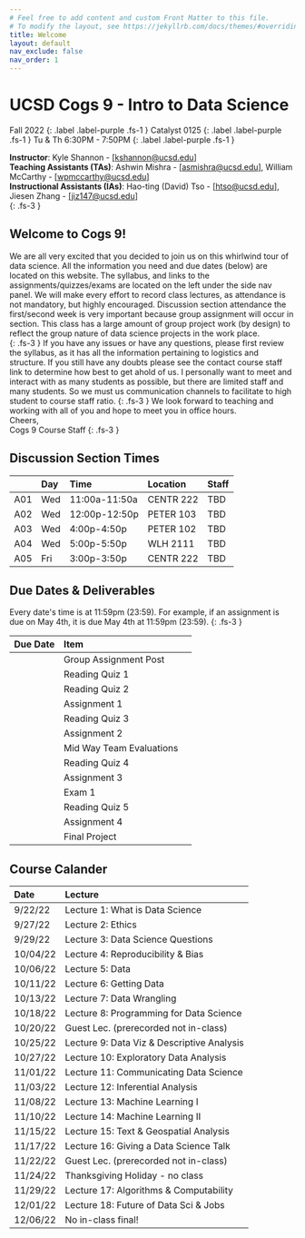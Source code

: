 ```yaml
---
# Feel free to add content and custom Front Matter to this file.
# To modify the layout, see https://jekyllrb.com/docs/themes/#overriding-theme-defaults
title: Welcome
layout: default
nav_exclude: false
nav_order: 1
---
```


# UCSD Cogs 9 - Intro to Data Science

Fall 2022
{: .label .label-purple .fs-1 }
Catalyst 0125
{: .label .label-purple .fs-1 }
Tu & Th 6:30PM - 7:50PM
{: .label .label-purple .fs-1 }

**Instructor**: Kyle Shannon - [[kshannon@ucsd.edu]](mailto:kshannon@ucsd.edu)  
**Teaching Assistants (TAs)**: Ashwin Mishra - [[asmishra@ucsd.edu]](mailto:asmishra@ucsd.edu), William McCarthy - [[wpmccarthy@ucsd.edu]](mailto:wpmccarthy@ucsd.edu)  
**Instructional Assistants (IAs)**: Hao-ting (David) Tso - [[htso@ucsd.edu]](mailto:htso@ucsd.edu), Jiesen Zhang - [[jiz147@ucsd.edu]](mailto:jiz147@ucsd.edu)  
{: .fs-3 }

## Welcome to Cogs 9!

We are all very excited that you decided to join us on this whirlwind tour of data science. All the information you need and due dates (below) are located on this website. The syllabus, and links to the assignments/quizzes/exams are located on the left under the side nav panel. We will make every effort to record class lectures, as attendance is not mandatory, but highly encouraged. Discussion section attendance the first/second week is very important because group assignment will occur in section. This class has a large amount of group project work (by design) to reflect the group nature of data science projects in the work place.  
{: .fs-3 }
If you have any issues or have any questions, please first review the syllabus, as it has all the information pertaining to logistics and structure. If you still have any doubts please see the contact course staff link to determine how best to get ahold of us. I personally want to meet and interact with as many students as possible, but there are limited staff and many students. So we must us communication channels to facilitate to high student to course staff ratio.
{: .fs-3 }
We look forward to teaching and working with all of you and hope to meet you in office hours.  
Cheers,  
Cogs 9 Course Staff
{: .fs-3 }


## Discussion Section Times

<!-- TODO: need to add in saff assignments for sections (TA + IA) -->

|     | Day |  Time          | Location     | Staff              |
|:----|:----|:---------------|:-------------|:-------------------|
| A01 | Wed | 11:00a-11:50a  | CENTR	222   | TBD                |
| A02 | Wed | 12:00p-12:50p  | PETER	103   | TBD                |
| A03 | Wed | 4:00p-4:50p    | PETER	102   | TBD                |
| A04 | Wed | 5:00p-5:50p    | WLH	2111    | TBD                |
| A05 | Fri | 3:00p-3:50p    | CENTR	222   | TBD                |


## Due Dates & Deliverables
<!-- TODO: need to finish adding these due dates w/ links -->

Every date's time is at 11:59pm (23:59). For example, if an assignment is due on May 4th, it is due May 4th at 11:59pm (23:59).
{: .fs-3 }

| Due Date   | Item                    |           |
|:-----------|:------------------------|:----------|
|  | Group Assignment Post
|  | Reading Quiz 1
|  | Reading Quiz 2
|  | Assignment 1
|  | Reading Quiz 3
|  | Assignment 2
|  | Mid Way Team Evaluations
|  | Reading Quiz 4
|  | Assignment 3
|  | Exam 1
|  | Reading Quiz 5
|  | Assignment 4
|  | Final Project


## Course Calander

| Date     | Lecture                                      |
|:---------|:---------------------------------------------|
| 9/22/22  |Lecture 1: What is Data Science               |
| 9/27/22  |Lecture 2: Ethics                             |
| 9/29/22  |Lecture 3: Data Science Questions             |
| 10/04/22 |Lecture 4: Reproducibility & Bias             |
| 10/06/22 |Lecture 5: Data                               |
| 10/11/22 |Lecture 6: Getting Data                       |
| 10/13/22 |Lecture 7: Data Wrangling                     |
| 10/18/22 |Lecture 8: Programming for Data Science       |
| 10/20/22 |Guest Lec. (prerecorded not in-class)         |
| 10/25/22 |Lecture 9: Data Viz & Descriptive Analysis    |
| 10/27/22 |Lecture 10: Exploratory Data Analysis         |
| 11/01/22 |Lecture 11: Communicating Data Science        |
| 11/03/22 |Lecture 12: Inferential Analysis              |
| 11/08/22 |Lecture 13: Machine Learning I                |
| 11/10/22 |Lecture 14: Machine Learning II               |
| 11/15/22 |Lecture 15: Text & Geospatial Analysis        |
| 11/17/22 |Lecture 16: Giving a Data Science Talk        |
| 11/22/22 |Guest Lec. (prerecorded not in-class)         |
| 11/24/22 |Thanksgiving Holiday - no class               |
| 11/29/22 |Lecture 17: Algorithms & Computability        |
| 12/01/22 |Lecture 18: Future of Data Sci & Jobs         |
| 12/06/22 |No in-class final!                            |
